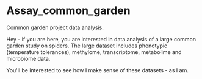 # Assay_common_garden
Common garden project data analysis.

Hey - if you are here, you are interested in data analysis of a large common garden study on spiders.
The large dataset includes phenotypic (temperature tolerances), methylome, transcriptome, metabolime and microbiome data.

You'll be interested to see how I make sense of these datasets - as I am.

